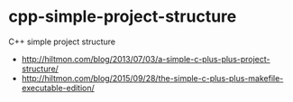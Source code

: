 # cpp-simple-project-structure
C++ simple project structure

* http://hiltmon.com/blog/2013/07/03/a-simple-c-plus-plus-project-structure/
* http://hiltmon.com/blog/2015/09/28/the-simple-c-plus-plus-makefile-executable-edition/